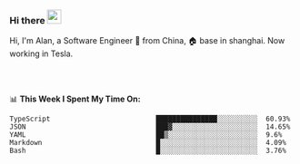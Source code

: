 ### Hi there <img src="https://media.giphy.com/media/hvRJCLFzcasrR4ia7z/giphy.gif" width="25px">

<!-- ![visitors](https://visitor-badge.glitch.me/badge?page_id=dislfyer.dislfyer) -->

Hi, I'm Alan, a Software Engineer 🚀 from China, 🏠 base in shanghai. Now working in Tesla.

<br/>
<br/>

📊 **This Week I Spent My Time On:**


<!--START_SECTION:waka-->

```text
TypeScript                          ███████████████░░░░░░░░░░  60.93%
JSON                                ███▓░░░░░░░░░░░░░░░░░░░░░  14.65%
YAML                                ██▒░░░░░░░░░░░░░░░░░░░░░░  9.6%
Markdown                            █░░░░░░░░░░░░░░░░░░░░░░░░  4.09%
Bash                                █░░░░░░░░░░░░░░░░░░░░░░░░  3.76%
```

<!--END_SECTION:waka-->

<!--
**About Me:**
 -->
